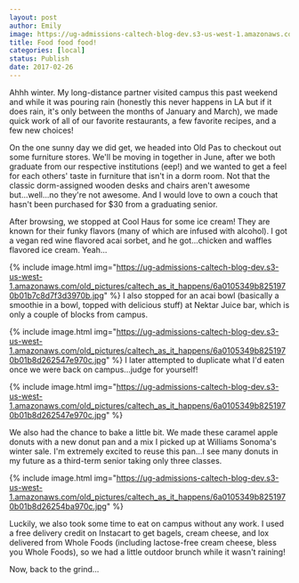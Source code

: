 ```yaml
---
layout: post
author: Emily
image: https://ug-admissions-caltech-blog-dev.s3-us-west-1.amazonaws.com/old_pictures/caltech_as_it_happens/6a0105349b8251970b01b7c8d7f3a1970b.jpg
title: Food food food!
categories: [local]
status: Publish
date: 2017-02-26
---
```



Ahhh winter. My long-distance partner visited campus this past weekend and while it was pouring rain (honestly this never happens in LA but if it does rain, it's only between the months of January and March), we made quick work of all of our favorite restaurants, a few favorite recipes, and a few new choices!

On the one sunny day we did get, we headed into Old Pas to checkout out some furniture stores. We'll be moving in together in June, after we both graduate from our respective institutions (eep!) and we wanted to get a feel for each others' taste in furniture that isn't in a dorm room. Not that the classic dorm-assigned wooden desks and chairs aren't awesome but...well...no they're not awesome. And I would love to own a couch that hasn't been purchased for $30 from a graduating senior.

After browsing, we stopped at Cool Haus for some ice cream! They are known for their funky flavors (many of which are infused with alcohol). I got a vegan red wine flavored acai sorbet, and he got...chicken and waffles flavored ice cream. Yeah...


{% include image.html img="https://ug-admissions-caltech-blog-dev.s3-us-west-1.amazonaws.com/old_pictures/caltech_as_it_happens/6a0105349b8251970b01b7c8d7f3d3970b.jpg" %}
I also stopped for an acai bowl (basically a smoothie in a bowl, topped with delicious stuff) at Nektar Juice bar, which is only a couple of blocks from campus.


{% include image.html img="https://ug-admissions-caltech-blog-dev.s3-us-west-1.amazonaws.com/old_pictures/caltech_as_it_happens/6a0105349b8251970b01b8d262547e970c.jpg" %}
I later attempted to duplicate what I'd eaten once we were back on campus...judge for yourself!


{% include image.html img="https://ug-admissions-caltech-blog-dev.s3-us-west-1.amazonaws.com/old_pictures/caltech_as_it_happens/6a0105349b8251970b01b8d262547e970c.jpg" %}

We also had the chance to bake a little bit. We made these caramel apple donuts with a new donut pan and a mix I picked up at Williams Sonoma's winter sale. I'm extremely excited to reuse this pan...I see many donuts in my future as a third-term senior taking only three classes.


{% include image.html img="https://ug-admissions-caltech-blog-dev.s3-us-west-1.amazonaws.com/old_pictures/caltech_as_it_happens/6a0105349b8251970b01b8d26254ba970c.jpg" %}

Luckily, we also took some time to eat on campus without any work. I used a free delivery credit on Instacart to get bagels, cream cheese, and lox delivered from Whole Foods (including lactose-free cream cheese, bless you Whole Foods), so we had a little outdoor brunch while it wasn't raining!

Now, back to the grind...

